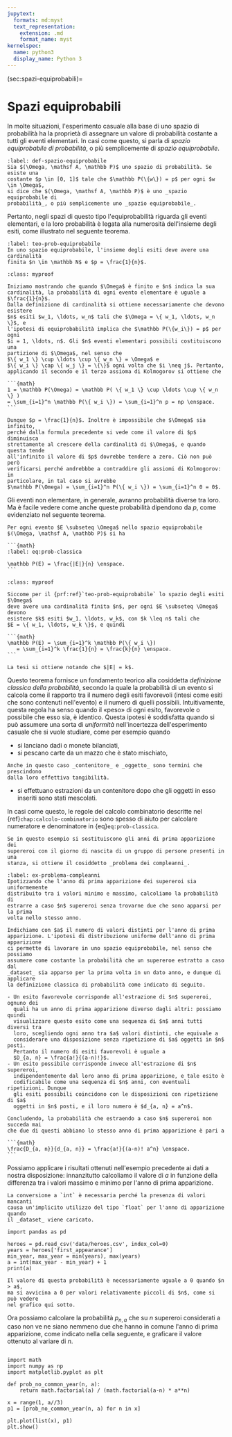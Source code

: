 ```yaml
---
jupytext:
  formats: md:myst
  text_representation:
    extension: .md
    format_name: myst
kernelspec:
  name: python3
  display_name: Python 3
---
```


(sec:spazi-equiprobabili)=
# Spazi equiprobabili

In molte situazioni, l'esperimento casuale alla base di uno spazio di
probabilità ha la proprietà di assegnare un valore di probabilità costante
a tutti gli eventi elementari. In casi come questo, si parla di _spazio
equiprobabile di probabilità_, o più semplicemente di _spazio equiprobabile_.

````{prf:definition} Spazio equiprobabile di probabilità
:label: def-spazio-equiprobabile
Sia $(\Omega, \mathsf A, \mathbb P)$ uno spazio di probabilità. Se esiste una
costante $p \in [0, 1]$ tale che $\mathbb P(\{w\}) = p$ per ogni $w \in \Omega$,
si dice che $(\Omega, \mathsf A, \mathbb P)$ è uno _spazio equiprobabile di
probabilità_, o più semplicemente uno _spazio equiprobabile_.
````

Pertanto, negli spazi di questo tipo l'equiprobabilità riguarda gli eventi
elementari, e la loro probabilità è legata alla numerosità dell'insieme degli
esiti, come illustrato nel seguente teorema.

````{prf:theorem}
:label: teo-prob-equiprobabile
In uno spazio equiprobabile, l'insieme degli esiti deve avere una cardinalità
finita $n \in \mathbb N$ e $p = \frac{1}{n}$.
````
````{admonition} _
:class: myproof

Iniziamo mostrando che quando $\Omega$ è finito e $n$ indica la sua
cardinalità, la probabilità di ogni evento elementare è uguale a $\frac{1}{n}$.
Dalla definizione di cardinalità si ottiene necessariamente che devono esistere
$n$ esiti $w_1, \ldots, w_n$ tali che $\Omega = \{ w_1, \ldots, w_n \}$, e
l'ipotesi di equiprobabilità implica che $\mathbb P(\{w_i\}) = p$ per ogni
$i = 1, \ldots, n$. Gli $n$ eventi elementari possibili costituiscono una
partizione di $\Omega$, nel senso che
$\{ w_1 \} \cup \ldots \cup \{ w_n \} = \Omega$ e
$\{ w_i \} \cap \{ w_j \} = \{\}$ ogni volta che $i \neq j$. Pertanto,
applicando il secondo e il terzo assioma di Kolmogorov si ottiene che

```{math}
1 = \mathbb P(\Omega) = \mathbb P( \{ w_1 \} \cup \ldots \cup \{ w_n \} )
= \sum_{i=1}^n \mathbb P(\{ w_i \}) = \sum_{i=1}^n p = np \enspace.
```

Dunque $p = \frac{1}{n}$. Inoltre è impossibile che $\Omega$ sia infinito,
perché dalla formula precedente si vede come il valore di $p$ diminuisca
strettamente al crescere della cardinalità di $\Omega$, e quando questa tende
all'infinito il valore di $p$ dovrebbe tendere a zero. Ciò non può però
verificarsi perché andrebbbe a contraddire gli assiomi di Kolmogorov: in
particolare, in tal caso si avrebbe
$\mathbb P(\Omega) = \sum_{i=1}^n P(\{ w_i \}) = \sum_{i=1}^n 0 = 0$.
````

Gli eventi non elementare, in generale, avranno probabilità diverse tra loro.
Ma è facile vedere come anche queste probabilità dipendono da $p$, come
evidenziato nel seguente teorema.

````{prf:theorem}
Per ogni evento $E \subseteq \Omega$ nello spazio equiprobabile
$(\Omega, \mathsf A, \mathbb P)$ si ha

```{math}
:label: eq:prob-classica

\mathbb P(E) = \frac{|E|}{n} \enspace.
```
````

````{admonition} _
:class: myproof

Siccome per il {prf:ref}`teo-prob-equiprobabile` lo spazio degli esiti $\Omega$
deve avere una cardinalità finita $n$, per ogni $E \subseteq \Omega$ devono
esistere $k$ esiti $w_1, \ldots, w_k$, con $k \leq n$ tali che
$E = \{ w_1, \ldots, w_k \}$, e quindi

```{math}
\mathbb P(E) = \sum_{i=1}^k \mathbb P(\{ w_i \})
   = \sum_{i=1}^k \frac{1}{n} = \frac{k}{n} \enspace.
```

La tesi si ottiene notando che $|E| = k$.
````

Questo teorema fornisce un fondamento teorico alla cosiddetta
_definizione classica della probabilità_, secondo la quale la probabilità di
un evento si calcola come il rapporto tra il numero degli esiti favorevoli
(intesi come esiti che sono contenuti nell'evento) e il numero di quelli
possibili. Intuitivamente, questa regola ha senso quando il «peso» di ogni
esito, favorevole o possibile che esso sia, è identico. Questa ipotesi è
soddisfatta quando si può assumere una sorta di _uniformità_ nell'incertezza
dell'esperimento casuale che si vuole studiare, come per esempio quando

- si lanciano dadi o monete bilanciati,
- si pescano carte da un mazzo che è stato mischiato,
```{margin}
Anche in questo caso _contenitore_ e _oggetto_ sono termini che prescindono
dalla loro effettiva tangibilità.
```
- si effettuano estrazioni da un contenitore dopo che gli oggetti in esso
  inseriti sono stati mescolati.

In casi come questo, le regole del calcolo combinatorio descritte nel
{ref}`chap:calcolo-combinatorio` sono spesso di aiuto per
calcolare numeratore e denominatore in {eq}`eq:prob-classica`.

```{margin}
Se in questo esempio si sostituiscono gli anni di prima apparizione dei
supereroi con il giorno di nascita di un gruppo di persone presenti in una
stanza, si ottiene il cosiddetto _problema dei compleanni_.
```
````{prf:example}
:label: ex-problema-compleanni
Ipotizzando che l'anno di prima apparizione dei supereroi sia uniformemente
distribuito tra i valori minimo e massimo, calcoliamo la probabilità di
estrarre a caso $n$ supereroi senza trovarne due che sono apparsi per la prima
volta nello stesso anno.

Indichiamo con $a$ il numero di valori distinti per l'anno di prima
apparizione. L'ipotesi di distribuzione uniforme dell'anno di prima apparizione
ci permette di lavorare in uno spazio equiprobabile, nel senso che possiamo
assumere come costante la probabilità che un supereroe estratto a caso dal
_dataset_ sia apparso per la prima volta in un dato anno, e dunque di applicare
la definizione classica di probabilità come indicato di seguito.

- Un esito favorevole corrisponde all'estrazione di $n$ supereroi, ognuno dei
  quali ha un anno di prima apparizione diverso dagli altri: possiamo quindi
  visualizzare questo esito come una sequenza di $n$ anni tutti diversi tra
  loro, scegliendo ogni anno tra $a$ valori distinti, che equivale a
  considerare una disposizione senza ripetizione di $a$ oggetti in $n$ posti.
  Pertanto il numero di esiti favorevoli è uguale a
  $D_{a, n} = \frac{a!}{(a-n)!}$.
- Un esito possibile corrisponde invece all'estrazione di $n$ supereroi,
  indipendentemente dal loro anno di prima apparizione, e tale esito è
  codificabile come una sequenza di $n$ anni, con eventuali ripetizioni. Dunque
  gli esiti possibili coincidono con le disposizioni con ripetizione di $a$
  oggetti in $n$ posti, e il loro numero è $d_{a, n} = a^n$.

Concludendo, la probabilità che estraendo a caso $n$ supereroi non succeda mai
che due di questi abbiano lo stesso anno di prima apparizione è pari a

```{math}
\frac{D_{a, n}}{d_{a, n}} = \frac{a!}{(a-n)! a^n} \enspace.
```
````

Possiamo applicare i risultati ottenuti nell'esempio precedente ai dati a
nostra disposizione: innanzitutto calcoliamo il valore di $a$ in funzione della
differenza tra i valori massimo e minimo per l'anno di prima apparizione.

```{margin}
La conversione a `int` è necessaria perché la presenza di valori mancanti
causa un'implicito utilizzo del tipo `float` per l'anno di apparizione quando
il _dataset_ viene caricato.
```
```{code-block} python
import pandas as pd

heroes = pd.read_csv('data/heroes.csv', index_col=0)
years = heroes['first_appearance']
min_year, max_year = min(years), max(years)
a = int(max_year - min_year) + 1
print(a)
```

```{margin}
Il valore di questa probabilità è necessariamente uguale a 0 quando $n > a$,
ma si avvicina a 0 per valori relativamente piccoli di $n$, come si può vedere
nel grafico qui sotto.
```
Ora possiamo calcolare la probabilità $p_{n, a}$ che su $n$ supereroi
considerati a caso non ve ne siano nemmeno due che hanno in comune l'anno di
prima apparizione, come indicato nella cella seguente, e graficare il valore
ottenuto al variare di $n$.


```{code-block} python

import math
import numpy as np
import matplotlib.pyplot as plt

def prob_no_common_year(n, a):
    return math.factorial(a) / (math.factorial(a-n) * a**n)

x = range(1, a//3)
p1 = [prob_no_common_year(n, a) for n in x]

plt.plot(list(x), p1)
plt.show()
```

